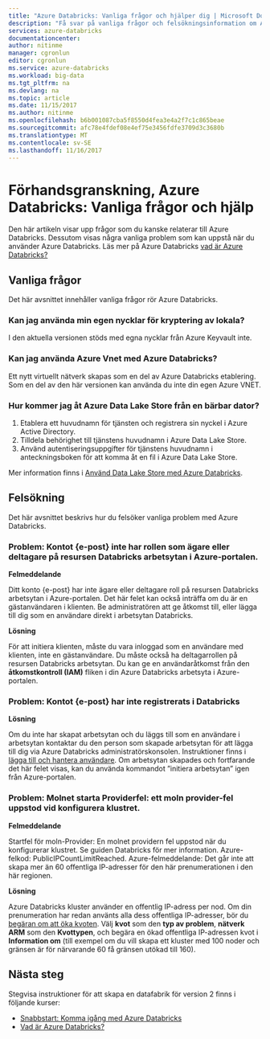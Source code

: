 ```yaml
---
title: "Azure Databricks: Vanliga frågor och hjälper dig | Microsoft Docs"
description: "Få svar på vanliga frågor och felsökningsinformation om Azure Databricks."
services: azure-databricks
documentationcenter: 
author: nitinme
manager: cgronlun
editor: cgronlun
ms.service: azure-databricks
ms.workload: big-data
ms.tgt_pltfrm: na
ms.devlang: na
ms.topic: article
ms.date: 11/15/2017
ms.author: nitinme
ms.openlocfilehash: b6b001087cba5f8550d4fea3e4a2f7c1c865beae
ms.sourcegitcommit: afc78e4fdef08e4ef75e3456fdfe3709d3c3680b
ms.translationtype: MT
ms.contentlocale: sv-SE
ms.lasthandoff: 11/16/2017
---
```

# <a name="azure-databricks-preview-common-questions-and-help"></a>Förhandsgranskning, Azure Databricks: Vanliga frågor och hjälp

Den här artikeln visar upp frågor som du kanske relaterar till Azure Databricks. Dessutom visas några vanliga problem som kan uppstå när du använder Azure Databricks. Läs mer på Azure Databricks [vad är Azure Databricks?](what-is-azure-databricks.md) 

## <a name="common-questions"></a>Vanliga frågor

Det här avsnittet innehåller vanliga frågor rör Azure Databricks.

### <a name="can-i-use-my-own-keys-for-local-encryption"></a>Kan jag använda min egen nycklar för kryptering av lokala? 
I den aktuella versionen stöds med egna nycklar från Azure Keyvault inte. 

### <a name="can-i-use-azure-vnets-with-azure-databricks"></a>Kan jag använda Azure Vnet med Azure Databricks?
Ett nytt virtuellt nätverk skapas som en del av Azure Databricks etablering. Som en del av den här versionen kan använda du inte din egen Azure VNET.

### <a name="how-do-i-access-azure-data-lake-store-from-a-notebook"></a>Hur kommer jag åt Azure Data Lake Store från en bärbar dator? 

1. Etablera ett huvudnamn för tjänsten och registrera sin nyckel i Azure Active Directory.
2. Tilldela behörighet till tjänstens huvudnamn i Azure Data Lake Store.
3. Använd autentiseringsuppgifter för tjänstens huvudnamn i anteckningsboken för att komma åt en fil i Azure Data Lake Store.

Mer information finns i [Använd Data Lake Store med Azure Databricks](https://docs.azuredatabricks.net/spark/latest/data-sources/azure/azure-storage.html#azure-data-lake-store).

## <a name="troubleshooting"></a>Felsökning

Det här avsnittet beskrivs hur du felsöker vanliga problem med Azure Databricks.

### <a name="issue-your-account-email-does-not-have-owner-or-contributor-role-on-the-databricks-workspace-resource-in-the-azure-portal"></a>Problem: Kontot {e-post} inte har rollen som ägare eller deltagare på resursen Databricks arbetsytan i Azure-portalen.

**Felmeddelande**

Ditt konto {e-post} har inte ägare eller deltagare roll på resursen Databricks arbetsytan i Azure-portalen. Det här felet kan också inträffa om du är en gästanvändaren i klienten. Be administratören att ge åtkomst till, eller lägga till dig som en användare direkt i arbetsytan Databricks. 

**Lösning**

För att initiera klienten, måste du vara inloggad som en användare med klienten, inte en gästanvändare. Du måste också ha deltagarrollen på resursen Databricks arbetsytan. Du kan ge en användaråtkomst från den **åtkomstkontroll (IAM)** fliken i din Azure Databricks arbetsyta i Azure-portalen.

### <a name="issue-your-account-email-has-not-been-registered-in-databricks"></a>Problem: Kontot {e-post} har inte registrerats i Databricks 

**Lösning**

Om du inte har skapat arbetsytan och du läggs till som en användare i arbetsytan kontaktar du den person som skapade arbetsytan för att lägga till dig via Azure Databricks administratörskonsolen. Instruktioner finns i [lägga till och hantera användare](https://docs.azuredatabricks.net/administration-guide/admin-settings/users.html). Om arbetsytan skapades och fortfarande det här felet visas, kan du använda kommandot ”initiera arbetsytan” igen från Azure-portalen.

### <a name="issue-cloud-provider-launch-failure-a-cloud-provider-error-was-encountered-while-setting-up-the-cluster"></a>Problem: Molnet starta Providerfel: ett moln provider-fel uppstod vid konfigurera klustret.

**Felmeddelande**

Startfel för moln-Provider: En molnet providern fel uppstod när du konfigurerar klustret. Se guiden Databricks för mer information. Azure-felkod: PublicIPCountLimitReached. Azure-felmeddelande: Det går inte att skapa mer än 60 offentliga IP-adresser för den här prenumerationen i den här regionen.

**Lösning**

Azure Databricks kluster använder en offentlig IP-adress per nod. Om din prenumeration har redan använts alla dess offentliga IP-adresser, bör du [begäran om att öka kvoten](https://docs.microsoft.com/en-us/azure/azure-supportability/resource-manager-core-quotas-request). Välj **kvot** som den **typ av problem**, **nätverk ARM** som den **Kvottypen**, och begära en ökad offentliga IP-adressen kvot i  **Information om** (till exempel om du vill skapa ett kluster med 100 noder och gränsen är för närvarande 60 få gränsen utökad till 160).

## <a name="next-steps"></a>Nästa steg
Stegvisa instruktioner för att skapa en datafabrik för version 2 finns i följande kurser:

- [Snabbstart: Komma igång med Azure Databricks](quickstart-create-databricks-workspace-portal.md)
- [Vad är Azure Databricks?](what-is-azure-databricks.md)

